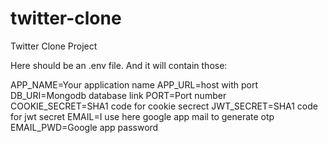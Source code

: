 # twitter-clone
Twitter Clone Project

Here should be an .env file.
And it will contain those:

APP_NAME=Your application name
APP_URL=host with port
DB_URI=Mongodb database link
PORT=Port number
COOKIE_SECRET=SHA1 code for cookie secrect
JWT_SECRET=SHA1 code for jwt secret
EMAIL=I use here google app mail to generate otp
EMAIL_PWD=Google app password
